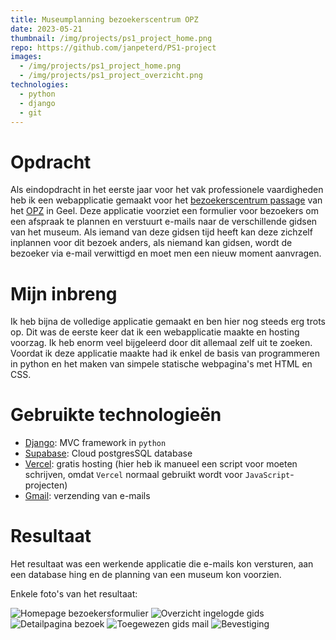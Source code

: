 ```yaml
---
title: Museumplanning bezoekerscentrum OPZ
date: 2023-05-21
thumbnail: /img/projects/ps1_project_home.png
repo: https://github.com/janpeterd/PS1-project
images:
  - /img/projects/ps1_project_home.png
  - /img/projects/ps1_project_overzicht.png
technologies:
  - python
  - django
  - git
---
```


# Opdracht

Als eindopdracht in het eerste jaar voor het vak professionele vaardigheden heb ik een webapplicatie gemaakt voor het [bezoekerscentrum passage](https://www.opzgeel.be/nl/bezoekerscentrum) van het [OPZ](https://www.opzgeel.be/nl) in Geel. Deze applicatie voorziet een formulier voor bezoekers om een afspraak te plannen en verstuurt e-mails naar de verschillende gidsen van het museum. Als iemand van deze gidsen tijd heeft kan deze zichzelf inplannen voor dit bezoek anders, als niemand kan gidsen, wordt de bezoeker via e-mail verwittigd en moet men een nieuw moment aanvragen.

# Mijn inbreng

Ik heb bijna de volledige applicatie gemaakt en ben hier nog steeds erg trots op. Dit was de eerste keer dat ik een webapplicatie maakte en hosting voorzag. Ik heb enorm veel bijgeleerd door dit allemaal zelf uit te zoeken. Voordat ik deze applicatie maakte had ik enkel de basis van programmeren in python en het maken van simpele statische webpagina's met HTML en CSS.

# Gebruikte technologieën

- [Django](https://www.djangoproject.com/): MVC framework in `python`
- [Supabase](https://supabase.com/): Cloud postgresSQL database
- [Vercel](https://vercel.com/): gratis hosting (hier heb ik manueel een script voor moeten schrijven, omdat `Vercel` normaal gebruikt wordt voor `JavaScript`-projecten)
- [Gmail](https://mail.google.com/): verzending van e-mails

# Resultaat

Het resultaat was een werkende applicatie die e-mails kon versturen, aan een database hing en de planning van een museum kon voorzien.

Enkele foto's van het resultaat:

![Homepage bezoekersformulier](/img/projects/ps1_project_home.png)
![Overzicht ingelogde gids](/img/projects/ps1_project_overzicht.png)
![Detailpagina bezoek](/img/projects/ps1_project_detail.png)
![Toegewezen gids mail](/img/projects/ps1_project_mail.png)
![Bevestiging](/img/projects/ps1_project_bevestiging.png)
